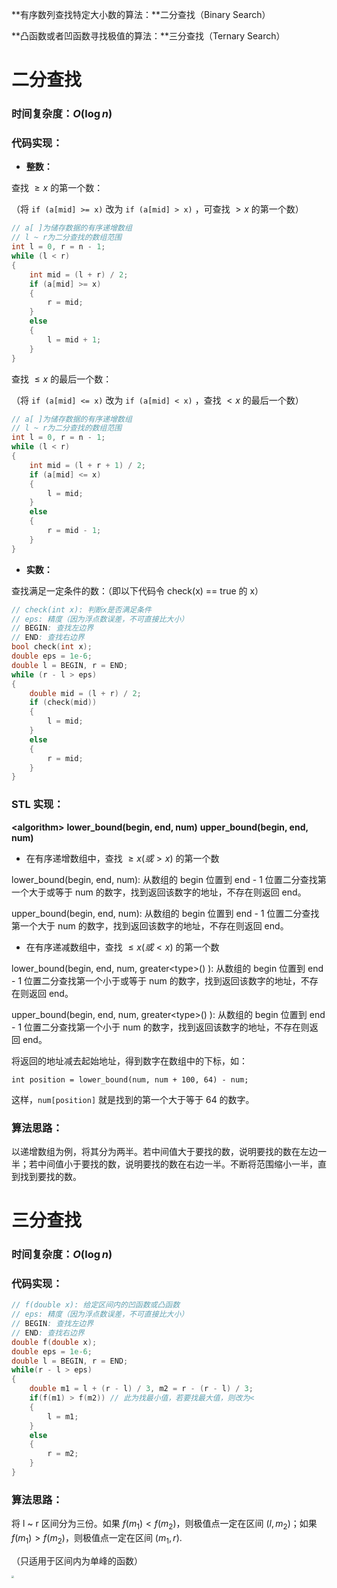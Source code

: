 **有序数列查找特定大小数的算法：**二分查找（Binary Search）

**凸函数或者凹函数寻找极值的算法：**三分查找（Ternary Search）

<!--more-->

# 二分查找

### 时间复杂度：$O(\log n)$

### 代码实现：

- **整数：**

查找 $\ge x$ 的第一个数：

（将 `if (a[mid] >= x)` 改为 `if (a[mid] > x)` ，可查找 $> x$ 的第一个数）

```cpp
// a[ ]为储存数据的有序递增数组
// l ~ r为二分查找的数组范围
int l = 0, r = n - 1;
while (l < r)
{
	int mid = (l + r) / 2;
	if (a[mid] >= x)
	{
		r = mid;
	}
	else
	{
		l = mid + 1;
	}
}
```

查找 $\le x$ 的最后一个数：

（将 `if (a[mid] <= x)` 改为 `if (a[mid] < x)` ，查找 $< x$ 的最后一个数）

```cpp
// a[ ]为储存数据的有序递增数组
// l ~ r为二分查找的数组范围
int l = 0, r = n - 1;
while (l < r)
{
	int mid = (l + r + 1) / 2;
	if (a[mid] <= x)
	{
		l = mid;
	}
	else
	{
		r = mid - 1;
	}
}
```

- **实数：**

查找满足一定条件的数：（即以下代码令 check(x) == true 的 x）

```cpp
// check(int x): 判断x是否满足条件
// eps: 精度（因为浮点数误差，不可直接比大小）
// BEGIN: 查找左边界
// END: 查找右边界
bool check(int x);
double eps = 1e-6;
double l = BEGIN, r = END;
while (r - l > eps)
{
    double mid = (l + r) / 2;
    if (check(mid))
    {
        l = mid;
    }
    else
    {
        r = mid;
    }
}
```

### STL 实现：

**&lt;algorithm&gt;**
**lower_bound(begin, end, num)**
**upper_bound(begin, end, num)**

- 在有序递增数组中，查找 $\ge x(或> x)$ 的第一个数

lower_bound(begin, end, num): 从数组的 begin 位置到 end - 1 位置二分查找第一个大于或等于 num 的数字，找到返回该数字的地址，不存在则返回 end。

upper_bound(begin, end, num): 从数组的 begin 位置到 end - 1 位置二分查找第一个大于 num 的数字，找到返回该数字的地址，不存在则返回 end。

- 在有序递减数组中，查找 $\le x(或< x)$ 的第一个数

lower_bound(begin, end, num, greater\<type\>() ): 从数组的 begin 位置到 end - 1 位置二分查找第一个小于或等于 num 的数字，找到返回该数字的地址，不存在则返回 end。

upper_bound(begin, end, num, greater\<type\>() ): 从数组的 begin 位置到 end - 1 位置二分查找第一个小于 num 的数字，找到返回该数字的地址，不存在则返回 end。

将返回的地址减去起始地址，得到数字在数组中的下标，如：

`int position = lower_bound(num, num + 100, 64) - num;`

这样，`num[position]` 就是找到的第一个大于等于 64 的数字。

### 算法思路：

以递增数组为例，将其分为两半。若中间值大于要找的数，说明要找的数在左边一半；若中间值小于要找的数，说明要找的数在右边一半。不断将范围缩小一半，直到找到要找的数。

# 三分查找

### 时间复杂度：$O(\log n)$

### 代码实现：

```cpp
// f(double x): 给定区间内的凹函数或凸函数
// eps: 精度（因为浮点数误差，不可直接比大小）
// BEGIN: 查找左边界
// END: 查找右边界
double f(double x);
double eps = 1e-6;
double l = BEGIN, r = END;
while(r - l > eps)
{
    double m1 = l + (r - l) / 3, m2 = r - (r - l) / 3;
    if(f(m1) > f(m2)) // 此为找最小值，若要找最大值，则改为<
    {
        l = m1;
    }
    else
    {
        r = m2;
    }
}
```

### 算法思路：

将 l ~ r 区间分为三份。如果 $f(m_1)<f(m_2)$，则极值点一定在区间 $(l,m_2)$；如果 $f(m_1)>f(m_2)$，则极值点一定在区间 $(m_1,r)$.

（只适用于区间内为单峰的函数）

<img src="https://assets.zouht.com/img/io/7-01.webp" style="zoom: 25%;" />
